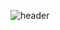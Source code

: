 <!-- 타이틀 부분 -->
![header](https://capsule-render.vercel.app/api?type=wave&color=auto&height=200&section=header&text=👋%20Hello%2C%20I%27m%2007-%EB%A9%8Baugst&fontSize=60)
